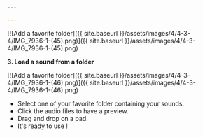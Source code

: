 ```yaml
---

---
```


[![Add a favorite folder]({{ site.baseurl }}/assets/images/4/4-3-4/IMG_7936-1-(45).png)]({{
site.baseurl }}/assets/images/4/4-3-4/IMG_7936-1-(45).png)

**3. Load a sound from a folder**

[![Add a favorite folder]({{ site.baseurl }}/assets/images/4/4-3-4/IMG_7936-1-(46).png)]({{
site.baseurl }}/assets/images/4/4-3-4/IMG_7936-1-(46).png)

- Select one of your favorite folder containing your sounds.
- Click the audio files to have a preview.
- Drag and drop on a pad.
- It's ready to use !
